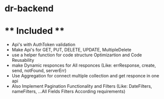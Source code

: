 # dr-backend

# ** Included ** #

* Api's with AuthToken validation
* Make Api's for GET, PUT, DELETE, UPDATE, MultipleDelete
* use a helper function for code structure Optimizartion and Code Reusability
* make Dynamic responces for All responces (Like: errResponse, create, send, notFound, serverErr)
* Use Aggregation for connect multiple collection and get responce in one api
* Also Implement Pagination Functionality and Filters (Like: DateFilters, nameFilters, ...All Fields Filters According requirements)
